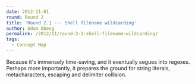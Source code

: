 ```yaml
---
date: 2012-11-01
round: Round 2
title: 'Round 2.1 --- Shell filename wildcarding'
author: Adam Obeng
permalink: /2012/11/round-2-1-shell-filename-wildcarding/
tags:
  - Concept Map
---
```

Because it's immensely time-saving, and it eventually segues into regexes. Perhaps more importantly, it prepares the ground for string literals, metacharacters, escaping and delimiter collision.
